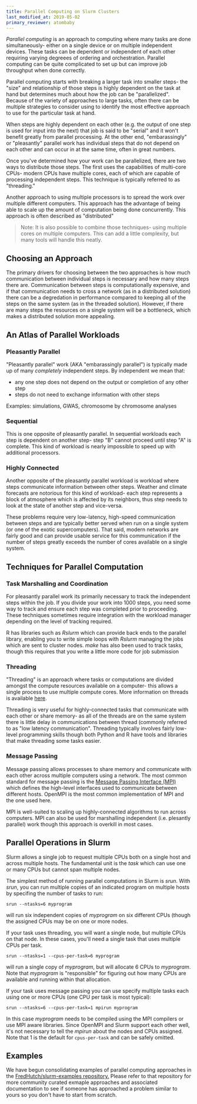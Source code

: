 ```yaml
---
title: Parallel Computing on Slurm Clusters
last_modified_at: 2019-05-02
primary_reviewer: atombaby
---
```


_Parallel computing_ is an approach to computing where many tasks are done
simultaneously- either on a single device or on multiple independent devices.
These tasks can be dependent or independent of each other requiring varying
degreees of ordering and orchestration.  Parallel computing can be quite
complicated to set up but can improve job throughput when done correctly. 

Parallel computing starts with breaking a larger task into smaller steps- the
"size" and relationship of those steps is highly dependent on the task at hand
but determines much about how the job can be "parallelized". Because of the
variety of approaches to large tasks, often there can be multiple strategies to
consider using to identify the most effective approach to use for the
particular task at hand. 

When steps are highly dependent on each other (e.g. the output of one step is
used for input into the next) that job is said to be "serial" and it won't
benefit greatly from parallel processing.  At the other end, "embarassingly" or
"pleasantly" parallel work has individual steps that do not depend on each
other and can occur in at the same time, often in great numbers. 

Once you've determined how your work can be parallelized, there are two ways
to distribute those steps.  The first uses the capabilities of multi-core
CPUs- modern CPUs have multiple cores, each of which are capable of processing
independent steps.  This technique is typically referred to as "threading."

Another approach to using multiple processors is to spread the work over
multiple different computers.  This approach has the advantage of being
able to scale up the amount of computation being done concurrently.  This
approach is often described as "distributed"

> Note: It is also possible to combine those techniques- using multiple cores
> on multiple computers.  This can add a little complexity, but many tools will
> handle this neatly.

## Choosing an Approach

The primary drivers for choosing between the two approaches is how much
communication between individual steps is necessary and how many steps there
are.  Communication between steps is computationally expensive, and if that
communication needs to cross a network (as in a distributed solution) there can
be a degredation in performance compared to keeping all of the steps on the
same system (as in the threaded solution).  However, if there are many steps
the resources on a single system will be a bottleneck, which makes a
distributed solution more appealing.

## An Atlas of Parallel Workloads

### Pleasantly Parallel

"Pleasantly parallel" work (AKA "embarassingly parallel") is typically made up
of many _completely_ independent steps.  By independent we mean that:

  - any one step does not depend on the output or completion of any other step
  - steps do not need to exchange information with other steps

Examples: simulations, GWAS, chromosome by chromosome analyses

### Sequential

This is one opposite of pleasantly parallel.  In sequential workloads each step
is dependent on another step- step "B" cannot proceed until step "A" is
complete. This kind of workload is nearly impossible to speed up with
additional processors.

### Highly Connected

Another opposite of the pleasantly parallel workload is workload where steps
communicate information between other steps.  Weather and climate forecasts are
notorious for this kind of workload- each step represents a block of atmosphere
which is affected by its neighbors, thus step needs to look at the state of
another step and vice-versa.

These problems require very low-latency, high-speed communication between steps
and are typically better served when run on a single system (or one of the
exotic supercomputers).  That said, modern networks are fairly good and can
provide usable service for this communication if the number of steps greatly
exceeds the number of cores available on a single system.

## Techniques for Parallel Computation

### Task Marshalling and Coordination

For pleasantly parallel work its primarily necessary to track the independent
steps within the job.  If you divide your work into 1000 steps, you need some
way to track and ensure each step was completed prior to proceeding.  These
techniques sometimes require integration with the workload manager depending on
the level of tracking required.

R has libraries such as _Rslurm_ which can provide back ends to the parallel
library, enabling you to write simple loops with _Rslurm_ managing the jobs
which are sent to cluster nodes.  _make_ has also been used to track tasks,
though this requires that you write a little more code for job submission

### Threading

"Threading" is an approach where tasks or computations are divided amongst the
compute resources available on a computer- this allows a single process to use
multiple compute cores.  More information on threads is available
[here](https://en.wikipedia.org/wiki/Thread_(computing)).

Threading is very useful for highly-connected tasks that communicate with each
other or share memory- as all of the threads are on the same system there is
little delay in communications between thread (commonly referred to as "low
latency communication".  Threading typically involves fairly low-level
programming skills though both Python and R have tools and libraries that make
threading some tasks easier.

### Message Passing

Message passing allows processes to share memory and communicate with each
other across multiple computers using a network.  The most common standard for
message passing is the [Message Passing Interface
(MPI)](https://www.mpi-forum.org/) which defines the high-level interfaces used
to communicate between different hosts. OpenMPI is the most common
implementation of MPI and the one used here.

MPI is well-suited to scaling up highly-connected algorithms to run across
computers.  MPI can also be used for marshalling independent (i.e. plesantly
parallel) work though this approach is overkill in most cases.

## Parallel Operations in Slurm

Slurm allows a single job to request multiple CPUs both on a single host and
across multiple hosts.  The fundamental unit is the _task_ which can use one or
many CPUs but cannot span multiple nodes.

The simplest method of running parallel computations in Slurm is _srun_.  With _srun_, you can run multiple copies of an indicated program on multiple hosts by specifing the number of tasks to run:

    srun --ntasks=6 myprogram


will run six independent copies of _myprogram_ on six different CPUs (though the assigned CPUs may be on one or more nodes.

If your task uses threading, you will want a single node, but multiple CPUs on
that node.  In these cases, you'll need a single task that uses multiple CPUs
per task.

    srun --ntasks=1 --cpus-per-task=6 myprogram


will run a single copy of _myprogram_, but will allocate 6 CPUs to _myprogram_.
Note that _myprogram_ is "responsible" for figuring out how many CPUs are
available and running within that allocation.

If your task uses message passing you can use specify multiple tasks each using one or more CPUs (one CPU per task is most typical):

    srun --ntasks=6 --cpus-per-task=1 mpirun myprogram


In this case _myprogram_ needs to be compiled using the MPI compilers or use MPI aware libraries.  Since OpenMPI and Slurm support each other well, it's not necessary to tell the _mpirun_ about the nodes and CPUs assigned.  Note that 1 is the default for `cpus-per-task` and can be safely omitted.

## Examples

We have begun consolidating examples of parallel computing approaches in the
[FredHutch/slurm-examples
repository.](https://github.com/FredHutch/slurm-examples)  Please refer to that
repository for more community curated exmaple approaches and associated
documentation to see if someone has approached a problem similar to yours so
you don't have to start from scratch. 
